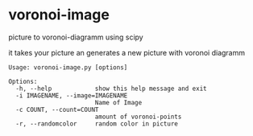 # voronoi-image
picture to voronoi-diagramm using scipy


it takes your picture an generates a new picture with voronoi diagramm

```
Usage: voronoi-image.py [options]

Options:
  -h, --help            show this help message and exit
  -i IMAGENAME, --image=IMAGENAME
                        Name of Image
  -c COUNT, --count=COUNT
                        amount of voronoi-points
  -r, --randomcolor     random color in picture
  ```
